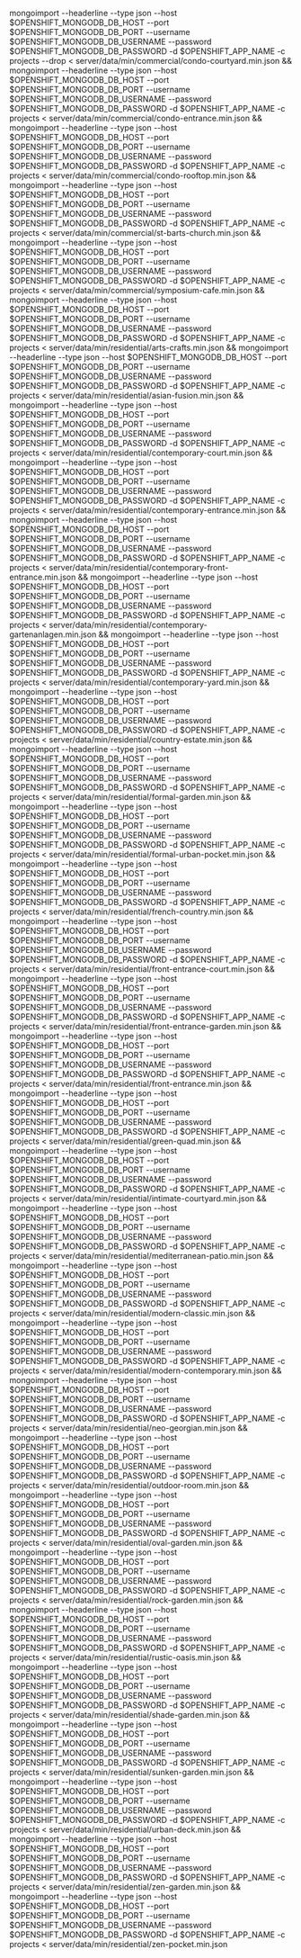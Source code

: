 mongoimport --headerline --type json --host $OPENSHIFT_MONGODB_DB_HOST --port $OPENSHIFT_MONGODB_DB_PORT --username $OPENSHIFT_MONGODB_DB_USERNAME --password $OPENSHIFT_MONGODB_DB_PASSWORD -d $OPENSHIFT_APP_NAME -c projects --drop < server/data/min/commercial/condo-courtyard.min.json &&
mongoimport --headerline --type json --host $OPENSHIFT_MONGODB_DB_HOST --port $OPENSHIFT_MONGODB_DB_PORT --username $OPENSHIFT_MONGODB_DB_USERNAME --password $OPENSHIFT_MONGODB_DB_PASSWORD -d $OPENSHIFT_APP_NAME -c projects < server/data/min/commercial/condo-entrance.min.json &&
mongoimport --headerline --type json --host $OPENSHIFT_MONGODB_DB_HOST --port $OPENSHIFT_MONGODB_DB_PORT --username $OPENSHIFT_MONGODB_DB_USERNAME --password $OPENSHIFT_MONGODB_DB_PASSWORD -d $OPENSHIFT_APP_NAME -c projects < server/data/min/commercial/condo-rooftop.min.json &&
mongoimport --headerline --type json --host $OPENSHIFT_MONGODB_DB_HOST --port $OPENSHIFT_MONGODB_DB_PORT --username $OPENSHIFT_MONGODB_DB_USERNAME --password $OPENSHIFT_MONGODB_DB_PASSWORD -d $OPENSHIFT_APP_NAME -c projects < server/data/min/commercial/st-barts-church.min.json &&
mongoimport --headerline --type json --host $OPENSHIFT_MONGODB_DB_HOST --port $OPENSHIFT_MONGODB_DB_PORT --username $OPENSHIFT_MONGODB_DB_USERNAME --password $OPENSHIFT_MONGODB_DB_PASSWORD -d $OPENSHIFT_APP_NAME -c projects < server/data/min/commercial/symposium-cafe.min.json &&
mongoimport --headerline --type json --host $OPENSHIFT_MONGODB_DB_HOST --port $OPENSHIFT_MONGODB_DB_PORT --username $OPENSHIFT_MONGODB_DB_USERNAME --password $OPENSHIFT_MONGODB_DB_PASSWORD -d $OPENSHIFT_APP_NAME -c projects < server/data/min/residential/arts-crafts.min.json &&
mongoimport --headerline --type json --host $OPENSHIFT_MONGODB_DB_HOST --port $OPENSHIFT_MONGODB_DB_PORT --username $OPENSHIFT_MONGODB_DB_USERNAME --password $OPENSHIFT_MONGODB_DB_PASSWORD -d $OPENSHIFT_APP_NAME -c projects < server/data/min/residential/asian-fusion.min.json &&
mongoimport --headerline --type json --host $OPENSHIFT_MONGODB_DB_HOST --port $OPENSHIFT_MONGODB_DB_PORT --username $OPENSHIFT_MONGODB_DB_USERNAME --password $OPENSHIFT_MONGODB_DB_PASSWORD -d $OPENSHIFT_APP_NAME -c projects < server/data/min/residential/contemporary-court.min.json &&
mongoimport --headerline --type json --host $OPENSHIFT_MONGODB_DB_HOST --port $OPENSHIFT_MONGODB_DB_PORT --username $OPENSHIFT_MONGODB_DB_USERNAME --password $OPENSHIFT_MONGODB_DB_PASSWORD -d $OPENSHIFT_APP_NAME -c projects < server/data/min/residential/contemporary-entrance.min.json &&
mongoimport --headerline --type json --host $OPENSHIFT_MONGODB_DB_HOST --port $OPENSHIFT_MONGODB_DB_PORT --username $OPENSHIFT_MONGODB_DB_USERNAME --password $OPENSHIFT_MONGODB_DB_PASSWORD -d $OPENSHIFT_APP_NAME -c projects < server/data/min/residential/contemporary-front-entrance.min.json &&
mongoimport --headerline --type json --host $OPENSHIFT_MONGODB_DB_HOST --port $OPENSHIFT_MONGODB_DB_PORT --username $OPENSHIFT_MONGODB_DB_USERNAME --password $OPENSHIFT_MONGODB_DB_PASSWORD -d $OPENSHIFT_APP_NAME -c projects < server/data/min/residential/contemporary-gartenanlagen.min.json &&
mongoimport --headerline --type json --host $OPENSHIFT_MONGODB_DB_HOST --port $OPENSHIFT_MONGODB_DB_PORT --username $OPENSHIFT_MONGODB_DB_USERNAME --password $OPENSHIFT_MONGODB_DB_PASSWORD -d $OPENSHIFT_APP_NAME -c projects < server/data/min/residential/contemporary-yard.min.json &&
mongoimport --headerline --type json --host $OPENSHIFT_MONGODB_DB_HOST --port $OPENSHIFT_MONGODB_DB_PORT --username $OPENSHIFT_MONGODB_DB_USERNAME --password $OPENSHIFT_MONGODB_DB_PASSWORD -d $OPENSHIFT_APP_NAME -c projects < server/data/min/residential/country-estate.min.json &&
mongoimport --headerline --type json --host $OPENSHIFT_MONGODB_DB_HOST --port $OPENSHIFT_MONGODB_DB_PORT --username $OPENSHIFT_MONGODB_DB_USERNAME --password $OPENSHIFT_MONGODB_DB_PASSWORD -d $OPENSHIFT_APP_NAME -c projects < server/data/min/residential/formal-garden.min.json &&
mongoimport --headerline --type json --host $OPENSHIFT_MONGODB_DB_HOST --port $OPENSHIFT_MONGODB_DB_PORT --username $OPENSHIFT_MONGODB_DB_USERNAME --password $OPENSHIFT_MONGODB_DB_PASSWORD -d $OPENSHIFT_APP_NAME -c projects < server/data/min/residential/formal-urban-pocket.min.json &&
mongoimport --headerline --type json --host $OPENSHIFT_MONGODB_DB_HOST --port $OPENSHIFT_MONGODB_DB_PORT --username $OPENSHIFT_MONGODB_DB_USERNAME --password $OPENSHIFT_MONGODB_DB_PASSWORD -d $OPENSHIFT_APP_NAME -c projects < server/data/min/residential/french-country.min.json &&
mongoimport --headerline --type json --host $OPENSHIFT_MONGODB_DB_HOST --port $OPENSHIFT_MONGODB_DB_PORT --username $OPENSHIFT_MONGODB_DB_USERNAME --password $OPENSHIFT_MONGODB_DB_PASSWORD -d $OPENSHIFT_APP_NAME -c projects < server/data/min/residential/front-entrance-court.min.json &&
mongoimport --headerline --type json --host $OPENSHIFT_MONGODB_DB_HOST --port $OPENSHIFT_MONGODB_DB_PORT --username $OPENSHIFT_MONGODB_DB_USERNAME --password $OPENSHIFT_MONGODB_DB_PASSWORD -d $OPENSHIFT_APP_NAME -c projects < server/data/min/residential/front-entrance-garden.min.json &&
mongoimport --headerline --type json --host $OPENSHIFT_MONGODB_DB_HOST --port $OPENSHIFT_MONGODB_DB_PORT --username $OPENSHIFT_MONGODB_DB_USERNAME --password $OPENSHIFT_MONGODB_DB_PASSWORD -d $OPENSHIFT_APP_NAME -c projects < server/data/min/residential/front-entrance.min.json &&
mongoimport --headerline --type json --host $OPENSHIFT_MONGODB_DB_HOST --port $OPENSHIFT_MONGODB_DB_PORT --username $OPENSHIFT_MONGODB_DB_USERNAME --password $OPENSHIFT_MONGODB_DB_PASSWORD -d $OPENSHIFT_APP_NAME -c projects < server/data/min/residential/green-quad.min.json &&
mongoimport --headerline --type json --host $OPENSHIFT_MONGODB_DB_HOST --port $OPENSHIFT_MONGODB_DB_PORT --username $OPENSHIFT_MONGODB_DB_USERNAME --password $OPENSHIFT_MONGODB_DB_PASSWORD -d $OPENSHIFT_APP_NAME -c projects < server/data/min/residential/intimate-courtyard.min.json &&
mongoimport --headerline --type json --host $OPENSHIFT_MONGODB_DB_HOST --port $OPENSHIFT_MONGODB_DB_PORT --username $OPENSHIFT_MONGODB_DB_USERNAME --password $OPENSHIFT_MONGODB_DB_PASSWORD -d $OPENSHIFT_APP_NAME -c projects < server/data/min/residential/mediterranean-patio.min.json &&
mongoimport --headerline --type json --host $OPENSHIFT_MONGODB_DB_HOST --port $OPENSHIFT_MONGODB_DB_PORT --username $OPENSHIFT_MONGODB_DB_USERNAME --password $OPENSHIFT_MONGODB_DB_PASSWORD -d $OPENSHIFT_APP_NAME -c projects < server/data/min/residential/modern-classic.min.json &&
mongoimport --headerline --type json --host $OPENSHIFT_MONGODB_DB_HOST --port $OPENSHIFT_MONGODB_DB_PORT --username $OPENSHIFT_MONGODB_DB_USERNAME --password $OPENSHIFT_MONGODB_DB_PASSWORD -d $OPENSHIFT_APP_NAME -c projects < server/data/min/residential/modern-contemporary.min.json &&
mongoimport --headerline --type json --host $OPENSHIFT_MONGODB_DB_HOST --port $OPENSHIFT_MONGODB_DB_PORT --username $OPENSHIFT_MONGODB_DB_USERNAME --password $OPENSHIFT_MONGODB_DB_PASSWORD -d $OPENSHIFT_APP_NAME -c projects < server/data/min/residential/neo-georgian.min.json &&
mongoimport --headerline --type json --host $OPENSHIFT_MONGODB_DB_HOST --port $OPENSHIFT_MONGODB_DB_PORT --username $OPENSHIFT_MONGODB_DB_USERNAME --password $OPENSHIFT_MONGODB_DB_PASSWORD -d $OPENSHIFT_APP_NAME -c projects < server/data/min/residential/outdoor-room.min.json &&
mongoimport --headerline --type json --host $OPENSHIFT_MONGODB_DB_HOST --port $OPENSHIFT_MONGODB_DB_PORT --username $OPENSHIFT_MONGODB_DB_USERNAME --password $OPENSHIFT_MONGODB_DB_PASSWORD -d $OPENSHIFT_APP_NAME -c projects < server/data/min/residential/oval-garden.min.json &&
mongoimport --headerline --type json --host $OPENSHIFT_MONGODB_DB_HOST --port $OPENSHIFT_MONGODB_DB_PORT --username $OPENSHIFT_MONGODB_DB_USERNAME --password $OPENSHIFT_MONGODB_DB_PASSWORD -d $OPENSHIFT_APP_NAME -c projects < server/data/min/residential/rock-garden.min.json &&
mongoimport --headerline --type json --host $OPENSHIFT_MONGODB_DB_HOST --port $OPENSHIFT_MONGODB_DB_PORT --username $OPENSHIFT_MONGODB_DB_USERNAME --password $OPENSHIFT_MONGODB_DB_PASSWORD -d $OPENSHIFT_APP_NAME -c projects < server/data/min/residential/rustic-oasis.min.json &&
mongoimport --headerline --type json --host $OPENSHIFT_MONGODB_DB_HOST --port $OPENSHIFT_MONGODB_DB_PORT --username $OPENSHIFT_MONGODB_DB_USERNAME --password $OPENSHIFT_MONGODB_DB_PASSWORD -d $OPENSHIFT_APP_NAME -c projects < server/data/min/residential/shade-garden.min.json &&
mongoimport --headerline --type json --host $OPENSHIFT_MONGODB_DB_HOST --port $OPENSHIFT_MONGODB_DB_PORT --username $OPENSHIFT_MONGODB_DB_USERNAME --password $OPENSHIFT_MONGODB_DB_PASSWORD -d $OPENSHIFT_APP_NAME -c projects < server/data/min/residential/sunken-garden.min.json &&
mongoimport --headerline --type json --host $OPENSHIFT_MONGODB_DB_HOST --port $OPENSHIFT_MONGODB_DB_PORT --username $OPENSHIFT_MONGODB_DB_USERNAME --password $OPENSHIFT_MONGODB_DB_PASSWORD -d $OPENSHIFT_APP_NAME -c projects < server/data/min/residential/urban-deck.min.json &&
mongoimport --headerline --type json --host $OPENSHIFT_MONGODB_DB_HOST --port $OPENSHIFT_MONGODB_DB_PORT --username $OPENSHIFT_MONGODB_DB_USERNAME --password $OPENSHIFT_MONGODB_DB_PASSWORD -d $OPENSHIFT_APP_NAME -c projects < server/data/min/residential/zen-garden.min.json &&
mongoimport --headerline --type json --host $OPENSHIFT_MONGODB_DB_HOST --port $OPENSHIFT_MONGODB_DB_PORT --username $OPENSHIFT_MONGODB_DB_USERNAME --password $OPENSHIFT_MONGODB_DB_PASSWORD -d $OPENSHIFT_APP_NAME -c projects < server/data/min/residential/zen-pocket.min.json